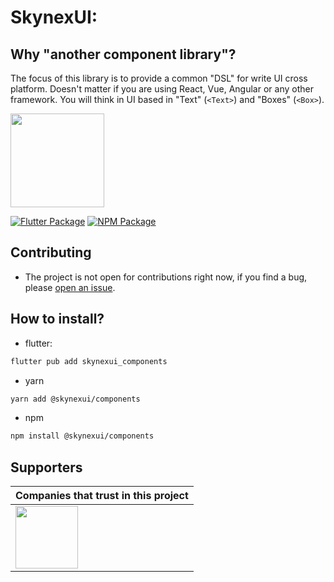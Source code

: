 # SkynexUI:

## Why "another component library"?
The focus of this library is to provide a common "DSL" for write UI cross platform. Doesn't matter if you are using React, Vue, Angular or any other framework. You will think in UI based in "Text" (`<Text>`) and "Boxes" (`<Box>`).

[<img width="150px" src="https://www.datocms-assets.com/31049/1618983297-powered-by-vercel.svg" />](https://vercel.com/?utm_source=skynexui&utm_campaign=oss)

[![Flutter Package](https://img.shields.io/badge/skynexui__components-fluttter-blue)](https://pub.dev/packages/skynexui_components) [![NPM Package](https://img.shields.io/badge/@skynexui/components-npm-red)](https://www.npmjs.com/package/@skynexui/components)

<!-- Docs Structure: https://github.com/skynexui/docs/tree/6113e6cc169665aff4805d074eceb32f428fb1bc/packages/docs/pages -->


## Contributing
- The project is not open for contributions right now, if you find a bug, please [open an issue](https://github.com/skynexui/components/issues).

## How to install?

- flutter: 
```sh
flutter pub add skynexui_components
```

- yarn
```sh
yarn add @skynexui/components
```

- npm
```sh
npm install @skynexui/components
```

## Supporters

| Companies that trust in this project |
| --- |
| [<img src="https://www.likeaboss.com.br/wp-content/uploads/2016/02/alura-dark.svg" width="100px" />](https://alura.com.br/?utm_source=skynexui&utm_campaign=oss) |
